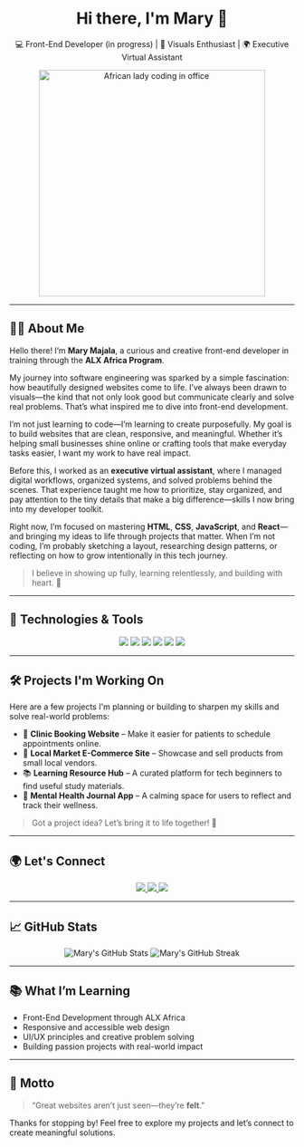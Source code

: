 <h1 align="center">Hi there, I'm Mary 👋</h1>
<p align="center">
  💻 Front-End Developer (in progress) | 🎨 Visuals Enthusiast | 🌍 Executive Virtual Assistant  
</p>

<!-- Updated GIF of an African lady coding -->
<p align="center">
  <img src="https://media.giphy.com/media/l3vR85PnGsBwu1PFK/giphy.gif" width="400" alt="African lady coding in office" />
</p>

---

## 👩‍💻 About Me

Hello there! I’m **Mary Majala**, a curious and creative front-end developer in training through the **ALX Africa Program**.

My journey into software engineering was sparked by a simple fascination: how beautifully designed websites come to life. I’ve always been drawn to visuals—the kind that not only look good but communicate clearly and solve real problems. That’s what inspired me to dive into front-end development.

I’m not just learning to code—I’m learning to create purposefully. My goal is to build websites that are clean, responsive, and meaningful. Whether it’s helping small businesses shine online or crafting tools that make everyday tasks easier, I want my work to have real impact.

Before this, I worked as an **executive virtual assistant**, where I managed digital workflows, organized systems, and solved problems behind the scenes. That experience taught me how to prioritize, stay organized, and pay attention to the tiny details that make a big difference—skills I now bring into my developer toolkit.

Right now, I’m focused on mastering **HTML**, **CSS**, **JavaScript**, and **React**—and bringing my ideas to life through projects that matter. When I’m not coding, I’m probably sketching a layout, researching design patterns, or reflecting on how to grow intentionally in this tech journey.

> I believe in showing up fully, learning relentlessly, and building with heart. 💛

---

## 🔧 Technologies & Tools

<p align="center">
  <img src="https://img.shields.io/badge/HTML5-E34F26?style=for-the-badge&logo=html5&logoColor=white"/>
  <img src="https://img.shields.io/badge/CSS3-1572B6?style=for-the-badge&logo=css3&logoColor=white"/>
  <img src="https://img.shields.io/badge/JavaScript-F7DF1E?style=for-the-badge&logo=javascript&logoColor=black"/>
  <img src="https://img.shields.io/badge/React-61DAFB?style=for-the-badge&logo=react&logoColor=black"/>
  <img src="https://img.shields.io/badge/Figma-F24E1E?style=for-the-badge&logo=figma&logoColor=white"/>
  <img src="https://img.shields.io/badge/Git-F05032?style=for-the-badge&logo=git&logoColor=white"/>
</p>

---

## 🛠️ Projects I'm Working On

Here are a few projects I'm planning or building to sharpen my skills and solve real-world problems:

- 🏥 **Clinic Booking Website** – Make it easier for patients to schedule appointments online.
- 🛒 **Local Market E-Commerce Site** – Showcase and sell products from small local vendors.
- 📚 **Learning Resource Hub** – A curated platform for tech beginners to find useful study materials.
- 🧠 **Mental Health Journal App** – A calming space for users to reflect and track their wellness.

> Got a project idea? Let’s bring it to life together! 🌱

---

## 🌍 Let's Connect

<p align="center">
  <a href="https://www.linkedin.com/in/YOUR-LINKEDIN" target="_blank">
    <img src="https://img.shields.io/badge/LinkedIn-0077B5?style=for-the-badge&logo=linkedin&logoColor=white"/>
  </a>
  <a href="mailto:marymajala38@gmail.com" target="_blank">
    <img src="https://img.shields.io/badge/Gmail-D14836?style=for-the-badge&logo=gmail&logoColor=white"/>
  </a>
  <a href="https://yourportfolio.com" target="_blank">
    <img src="https://img.shields.io/badge/Portfolio-121212?style=for-the-badge&logo=vercel&logoColor=white"/>
  </a>
</p>

---

## 📈 GitHub Stats

<p align="center">
  <img src="https://github-readme-stats.vercel.app/api?username=yourgithubusername&show_icons=true&theme=tokyonight" alt="Mary's GitHub Stats" />
  <img src="https://github-readme-streak-stats.herokuapp.com/?user=yourgithubusername&theme=tokyonight" alt="Mary's GitHub Streak" />
</p>

---

## 📚 What I’m Learning

- Front-End Development through ALX Africa
- Responsive and accessible web design
- UI/UX principles and creative problem solving
- Building passion projects with real-world impact

---

## 🧠 Motto

> “Great websites aren’t just seen—they’re **felt**.”  

Thanks for stopping by! Feel free to explore my projects and let’s connect to create meaningful solutions.
